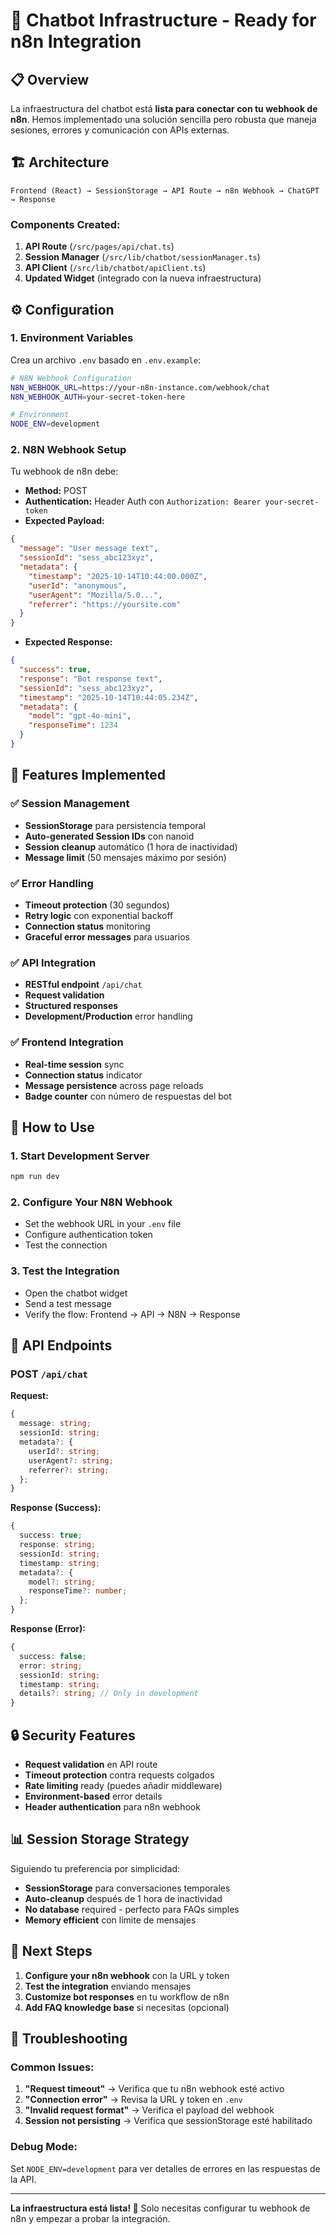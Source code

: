 # 🤖 Chatbot Infrastructure - Ready for n8n Integration

## 📋 Overview

La infraestructura del chatbot está **lista para conectar con tu webhook de n8n**. Hemos implementado una solución sencilla pero robusta que maneja sesiones, errores y comunicación con APIs externas.

## 🏗️ Architecture

```
Frontend (React) → SessionStorage → API Route → n8n Webhook → ChatGPT → Response
```

### Components Created:

1. **API Route** (`/src/pages/api/chat.ts`)
2. **Session Manager** (`/src/lib/chatbot/sessionManager.ts`)
3. **API Client** (`/src/lib/chatbot/apiClient.ts`)
4. **Updated Widget** (integrado con la nueva infraestructura)

## ⚙️ Configuration

### 1. Environment Variables

Crea un archivo `.env` basado en `.env.example`:

```bash
# N8N Webhook Configuration
N8N_WEBHOOK_URL=https://your-n8n-instance.com/webhook/chat
N8N_WEBHOOK_AUTH=your-secret-token-here

# Environment
NODE_ENV=development
```

### 2. N8N Webhook Setup

Tu webhook de n8n debe:

- **Method:** POST
- **Authentication:** Header Auth con `Authorization: Bearer your-secret-token`
- **Expected Payload:**
```json
{
  "message": "User message text",
  "sessionId": "sess_abc123xyz",
  "metadata": {
    "timestamp": "2025-10-14T10:44:00.000Z",
    "userId": "anonymous",
    "userAgent": "Mozilla/5.0...",
    "referrer": "https://yoursite.com"
  }
}
```

- **Expected Response:**
```json
{
  "success": true,
  "response": "Bot response text",
  "sessionId": "sess_abc123xyz",
  "timestamp": "2025-10-14T10:44:05.234Z",
  "metadata": {
    "model": "gpt-4o-mini",
    "responseTime": 1234
  }
}
```

## 🔧 Features Implemented

### ✅ Session Management
- **SessionStorage** para persistencia temporal
- **Auto-generated Session IDs** con nanoid
- **Session cleanup** automático (1 hora de inactividad)
- **Message limit** (50 mensajes máximo por sesión)

### ✅ Error Handling
- **Timeout protection** (30 segundos)
- **Retry logic** con exponential backoff
- **Connection status** monitoring
- **Graceful error messages** para usuarios

### ✅ API Integration
- **RESTful endpoint** `/api/chat`
- **Request validation**
- **Structured responses**
- **Development/Production** error handling

### ✅ Frontend Integration
- **Real-time session** sync
- **Connection status** indicator
- **Message persistence** across page reloads
- **Badge counter** con número de respuestas del bot

## 🚀 How to Use

### 1. Start Development Server
```bash
npm run dev
```

### 2. Configure Your N8N Webhook
- Set the webhook URL in your `.env` file
- Configure authentication token
- Test the connection

### 3. Test the Integration
- Open the chatbot widget
- Send a test message
- Verify the flow: Frontend → API → N8N → Response

## 📝 API Endpoints

### POST `/api/chat`

**Request:**
```typescript
{
  message: string;
  sessionId: string;
  metadata?: {
    userId?: string;
    userAgent?: string;
    referrer?: string;
  };
}
```

**Response (Success):**
```typescript
{
  success: true;
  response: string;
  sessionId: string;
  timestamp: string;
  metadata?: {
    model?: string;
    responseTime?: number;
  };
}
```

**Response (Error):**
```typescript
{
  success: false;
  error: string;
  sessionId: string;
  timestamp: string;
  details?: string; // Only in development
}
```

## 🔒 Security Features

- **Request validation** en API route
- **Timeout protection** contra requests colgados
- **Rate limiting** ready (puedes añadir middleware)
- **Environment-based** error details
- **Header authentication** para n8n webhook

## 📊 Session Storage Strategy

Siguiendo tu preferencia por simplicidad:

- **SessionStorage** para conversaciones temporales
- **Auto-cleanup** después de 1 hora de inactividad
- **No database** required - perfecto para FAQs simples
- **Memory efficient** con límite de mensajes

## 🎯 Next Steps

1. **Configure your n8n webhook** con la URL y token
2. **Test the integration** enviando mensajes
3. **Customize bot responses** en tu workflow de n8n
4. **Add FAQ knowledge base** si necesitas (opcional)

## 🐛 Troubleshooting

### Common Issues:

1. **"Request timeout"** → Verifica que tu n8n webhook esté activo
2. **"Connection error"** → Revisa la URL y token en `.env`
3. **"Invalid request format"** → Verifica el payload del webhook
4. **Session not persisting** → Verifica que sessionStorage esté habilitado

### Debug Mode:
Set `NODE_ENV=development` para ver detalles de errores en las respuestas de la API.

---

**La infraestructura está lista! 🎉** Solo necesitas configurar tu webhook de n8n y empezar a probar la integración.
